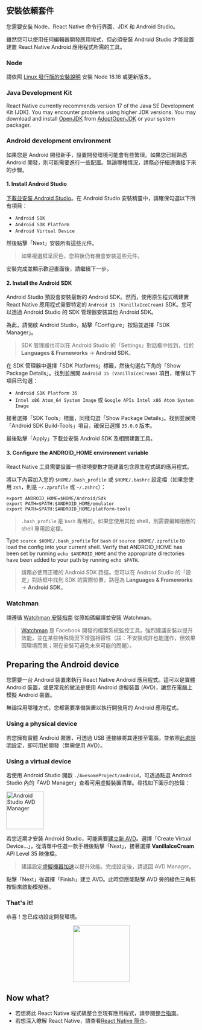 ## 安裝依賴套件

您需要安裝 Node、React Native 命令行界面、JDK 和 Android Studio。

雖然您可以使用任何編輯器開發應用程式，但必須安裝 Android Studio 才能設置建置 React Native Android 應用程式所需的工具。

<h3>Node</h3>

請依照 [Linux 發行版的安裝說明](https://nodejs.org/en/download/package-manager/) 安裝 Node 18.18 或更新版本。

<h3>Java Development Kit</h3>

React Native currently recommends version 17 of the Java SE Development Kit (JDK). You may encounter problems using higher JDK versions. You may download and install [OpenJDK](https://openjdk.java.net) from [AdoptOpenJDK](https://adoptopenjdk.net/) or your system packager.

<h3>Android development environment</h3>

如果您是 Android 開發新手，設置開發環境可能會有些繁瑣。如果您已經熟悉 Android 開發，則可能需要進行一些配置。無論哪種情況，請務必仔細遵循接下來的步驟。

<h4 id="android-studio">1. Install Android Studio</h4>

[下載並安裝 Android Studio](https://developer.android.com/studio/index.html)。在 Android Studio 安裝精靈中，請確保勾選以下所有項目：

- `Android SDK`
- `Android SDK Platform`
- `Android Virtual Device`

然後點擊「Next」安裝所有這些元件。

> 如果複選框呈灰色，您稍後仍有機會安裝這些元件。

安裝完成並顯示歡迎畫面後，請繼續下一步。

<h4 id="android-sdk">2. Install the Android SDK</h4>

Android Studio 預設會安裝最新的 Android SDK。然而，使用原生程式碼建置 React Native 應用程式需要特定的 `Android 15 (VanillaIceCream)` SDK。您可以透過 Android Studio 的 SDK 管理器安裝其他 Android SDK。

為此，請開啟 Android Studio，點擊「Configure」按鈕並選擇「SDK Manager」。

> SDK 管理器也可以在 Android Studio 的「Settings」對話框中找到，位於 **Languages & Frameworks** → **Android SDK**。

在 SDK 管理器中選擇「SDK Platforms」標籤，然後勾選右下角的「Show Package Details」。找到並展開 `Android 15 (VanillaIceCream)` 項目，確保以下項目已勾選：

- `Android SDK Platform 35`
- `Intel x86 Atom_64 System Image` 或 `Google APIs Intel x86 Atom System Image`

接著選擇「SDK Tools」標籤，同樣勾選「Show Package Details」。找到並展開「Android SDK Build-Tools」項目，確保已選擇 `35.0.0` 版本。

最後點擊「Apply」下載並安裝 Android SDK 及相關建置工具。

<h4>3. Configure the ANDROID_HOME environment variable</h4>

React Native 工具需要設置一些環境變數才能建置包含原生程式碼的應用程式。

將以下內容加入您的 `$HOME/.bash_profile` 或 `$HOME/.bashrc` 設定檔（如果您使用 `zsh`，則是 `~/.zprofile` 或 `~/.zshrc`）：

```shell
export ANDROID_HOME=$HOME/Android/Sdk
export PATH=$PATH:$ANDROID_HOME/emulator
export PATH=$PATH:$ANDROID_HOME/platform-tools
```

> `.bash_profile` 是 `bash` 專用的。如果您使用其他 shell，則需要編輯相應的 shell 專用設定檔。

Type `source $HOME/.bash_profile` for `bash` or `source $HOME/.zprofile` to load the config into your current shell. Verify that ANDROID_HOME has been set by running `echo $ANDROID_HOME` and the appropriate directories have been added to your path by running `echo $PATH`.

> 請務必使用正確的 Android SDK 路徑。您可以在 Android Studio 的「設定」對話框中找到 SDK 的實際位置，路徑為 **Languages & Frameworks** → **Android SDK**。

<h3>Watchman</h3>

請遵循 [Watchman 安裝指南](https://facebook.github.io/watchman/docs/install#buildinstall) 從原始碼編譯並安裝 Watchman。

> [Watchman](https://facebook.github.io/watchman/docs/install) 是 Facebook 開發的檔案系統監控工具。強烈建議安裝以提升效能，並在某些特殊情況下增強相容性（註：不安裝或許也能運作，但效果因環境而異；現在安裝可避免未來可能的問題）。

<h2>Preparing the Android device</h2>

您需要一台 Android 裝置來執行 React Native Android 應用程式。這可以是實體 Android 裝置，或更常見的做法是使用 Android 虛擬裝置 (AVD)，讓您在電腦上模擬 Android 裝置。

無論採用哪種方式，您都需要準備裝置以執行開發用的 Android 應用程式。

<h3>Using a physical device</h3>

若您擁有實體 Android 裝置，可透過 USB 連接線將其連接至電腦，並依照[此處說明](running-on-device.md)設定，即可用於開發（無需使用 AVD）。

<h3>Using a virtual device</h3>

若使用 Android Studio 開啟 `./AwesomeProject/android`，可透過點選 Android Studio 內的「AVD Manager」查看可用虛擬裝置清單。尋找如下圖示的按鈕：

<img src="/docs/assets/GettingStartedAndroidStudioAVD.svg" alt="Android Studio AVD Manager" width="100"/>

若您近期才安裝 Android Studio，可能需要[建立新 AVD](https://developer.android.com/studio/run/managing-avds.html)。選擇「Create Virtual Device...」，從清單中任選一款手機後點擊「Next」，接著選擇 **VanillaIceCream** API Level 35 映像檔。

> 建議設定[虛擬機器加速](https://developer.android.com/studio/run/emulator-acceleration.html#vm-linux)以提升效能。完成設定後，請返回 AVD Manager。

點擊「Next」後選擇「Finish」建立 AVD。此時您應能點擊 AVD 旁的綠色三角形按鈕來啟動模擬器。

<h3>That's it!</h3>

恭喜！您已成功設定開發環境。

<center><img src="/docs/assets/GettingStartedCongratulations.png" width="150"></img></center>

<h2>Now what?</h2>

- 若想將此 React Native 程式碼整合至現有應用程式，請參閱[整合指南](integration-with-existing-apps.md)。
- 若想深入瞭解 React Native，請查看[React Native 簡介](getting-started)。